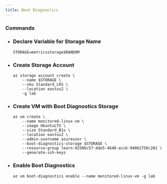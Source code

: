 ```yaml
---
title: Boot Diagnostics
---
```


### Commands
- ### Declare Variable for Storage Name
    ```azcli
    STORAGE=metricsstorage$RANDOM
    ```
- ### Create Storage Account
    ```azcli
    az storage account create \
        --name $STORAGE \
        --sku Standard_LRS \
        --location eastus2 \
        -g lab
    ```
- ### Create VM with Boot Diagnostics Storage
    ```azcli
    az vm create \
        --name monitored-linux-vm \
        --image UbuntuLTS \
        --size Standard_B1s \
        --location eastus2 \
        --admin-username azureuser \
        --boot-diagnostics-storage $STORAGE \
        --resource-group learn-9250bc57-dde5-4640-accb-94062756c201 \
        --generate-ssh-keys
    ```
- ### Enable Boot Diagnostics
    ```azcli
    az vm boot-diagnostics enable --name monitored-linux-vm -g lab
    ```
